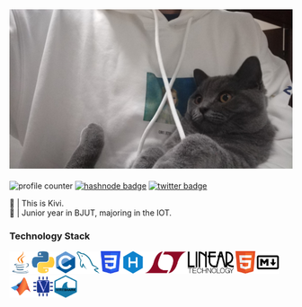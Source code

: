 ![pictureALT](https://github.com/Yuan-Kivi/Yuan-Kivi/blob/main/image/WechatIMG15.jpeg) 
---
![profile counter](https://komarev.com/ghpvc/?username=Yuan-Kivi&color=ECAD9E)
[![hashnode badge](https://img.shields.io/badge/-Yuannn-2962FF?style=flat&logo=Hashnode&logoColor=white&link=https://yuannn.hashnode.dev/)](https://yuannn.hashnode.dev/)
[![twitter badge](https://img.shields.io/badge/-@KiviHu-1DA1F2?style=flat&logo=Twitter&logoColor=white&link=https://twitter.com/KiviHu/)](https://twitter.com/KiviHu)

:panda_face: | This is Kivi.   
:open_book: | Junior year in BJUT, majoring in the IOT.   



### Technology Stack

<img src="https://github.com/Yuan-Kivi/Yuan-Kivi/blob/main/image/java.svg" alt="java" width="40" height="40"/><img src="https://github.com/Yuan-Kivi/Yuan-Kivi/blob/main/image/python.svg" alt="python" width="40" height="40"/><img src="https://github.com/Yuan-Kivi/Yuan-Kivi/blob/main/image/c.svg" alt="c" width="40" height="40"/><img src="https://github.com/Yuan-Kivi/Yuan-Kivi/blob/main/image/mysql.svg" alt="mysql" width="40" height="40"/><img src="https://github.com/Yuan-Kivi/Yuan-Kivi/blob/main/image/css.svg" alt="css" width="40" height="40"/><img src="https://github.com/Yuan-Kivi/Yuan-Kivi/blob/main/image/hexo.svg" alt="hexo" width="40" height="40"/><img src="https://github.com/Yuan-Kivi/Yuan-Kivi/blob/main/image/ltspice.svg.png" alt="ltspice" width="160" height="40"/><img src="https://github.com/Yuan-Kivi/Yuan-Kivi/blob/main/image/html.svg" alt="html" width="40" height="40"/><img src="https://github.com/Yuan-Kivi/Yuan-Kivi/blob/main/image/markdown.svg" alt="markdown" width="40" height="40"/><img src="https://github.com/Yuan-Kivi/Yuan-Kivi/blob/main/image/matlab.svg" alt="matlab" width="40" height="40"/><img src="https://github.com/Yuan-Kivi/Yuan-Kivi/blob/main/image/verilog.svg" alt="verilog" width="40" height="40"/><img src="https://github.com/Yuan-Kivi/Yuan-Kivi/blob/main/image/wireshark.svg" alt="java" width="40" height="40"/>

